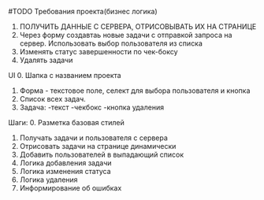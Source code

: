 #TODO
Требования проекта(бизнес логика)

1. ПОЛУЧИТЬ ДАННЫЕ С СЕРВЕРА, ОТРИСОВЫВАТЬ ИХ НА СТРАНИЦЕ
2. Через форму создавтаь новые задачи с отправкой запроса на сервер.
   Использовать выбор пользователя из списка
3. Изменять статус завершенности по чек-боксу
4. Удалять задачи

UI 0. Шапка с названием проекта

1. Форма - текстовое поле, селект для выбора пользователя и кнопка
2. Список всех задач.
3. Задача:
   -текст
   -чекбокс
   -кнопка удаления

Шаги: 0. Разметка базовая стилей

1. Получать задачи и пользователя с сервера
2. Отрисовать задачи на странице динамически
3. Добавить пользователей в выпадающий список
4. Логика добавления задачи
5. Логика изменения статуса
6. Логика удаления
7. Информирование об ошибках
